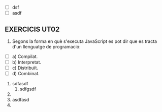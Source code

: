 * [ ]  dsf
* [ ]  asdf

## EXERCICIS UT02

1. Segons la forma en què s'executa JavaScript es pot dir que es tracta d'un llenguatge de programació:

* [ ]  a) Compilat.
* [ ]  b) Interpretat.
* [ ]  c) Distribuït.
* [ ]  d) Combinat.

1. sdfasdf
   1. sdfgsdf
2. 
2. asdfasd
3.
